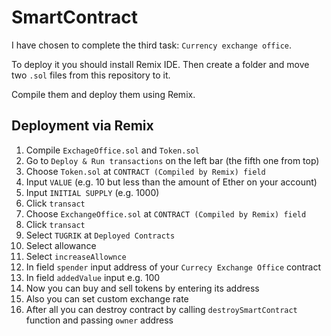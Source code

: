 # SmartContract

I have chosen to complete the third task: `Currency exchange office`.

To deploy it you should install Remix IDE. Then create a folder and move two `.sol` files from this repository to it.

Compile them and deploy them using Remix.

## Deployment via Remix
1. Compile `ExchageOffice.sol` and `Token.sol`
2. Go to `Deploy & Run transactions` on the left bar (the fifth one from top)
3. Choose `Token.sol` at `CONTRACT (Compiled by Remix) field`
4. Input `VALUE` (e.g. 10 but less than the amount of Ether on your account)
5. Input `INITIAL SUPPLY` (e.g. 1000)
6. Click `transact`
7. Choose `ExchangeOffice.sol` at `CONTRACT (Compiled by Remix) field`
8. Click `transact`
9. Select `TUGRIK` at `Deployed Contracts`
10. Select allowance
11. Select `increaseAllownce`
12. In field `spender` input address of your `Currecy Exchange Office` contract
13. In field `addedValue` input e.g. 100
14. Now you can buy and sell tokens by entering its address 
15. Also you can set custom exchange rate
16. After all you can destroy contract by calling `destroySmartContract` function and passing `owner` address
